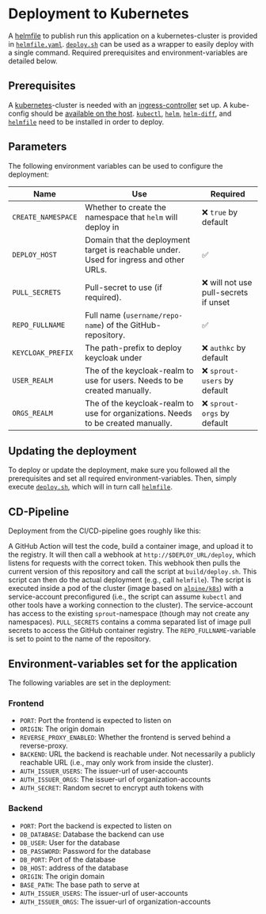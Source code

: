 # Deployment to Kubernetes

A [helmfile](https://github.com/helmfile/helmfile) to publish run this application on a kubernetes-cluster is provided in [`helmfile.yaml`](./helmfile.yaml).
[`deploy.sh`](./deploy.sh) can be used as a wrapper to easily deploy with a single command.
Required prerequisites and environment-variables are detailed below.

## Prerequisites

A [kubernetes](https://kubernetes.io/)-cluster is needed with an [ingress-controller](https://kubernetes.io/docs/concepts/services-networking/ingress-controllers/) set up.
A kube-config should be [available on the host](https://kubernetes.io/docs/concepts/configuration/organize-cluster-access-kubeconfig/#the-kubeconfig-environment-variable).
[`kubectl`](https://kubernetes.io/de/docs/reference/kubectl/), [`helm`](https://helm.sh/), [`helm-diff`](https://github.com/databus23/helm-diff), and [`helmfile`](https://helmfile.readthedocs.io) need to be installed in order to deploy.

## Parameters

The following environment variables can be used to configure the deployment:

| Name               | Use                                                                                    | Required                               |
| ------------------ | -------------------------------------------------------------------------------------- | -------------------------------------- |
| `CREATE_NAMESPACE` | Whether to create the namespace that `helm` will deploy in                             | :x: `true` by default                  |
| `DEPLOY_HOST`      | Domain that the deployment target is reachable under. Used for ingress and other URLs. | :white_check_mark:                     |
| `PULL_SECRETS`     | Pull-secret to use (if required).                                                      | :x: will not use pull-secrets if unset |
| `REPO_FULLNAME`    | Full name (`username/repo-name`) of the GitHub-repository.                             | :white_check_mark:                     |
| `KEYCLOAK_PREFIX`  | The path-prefix to deploy keycloak under                                               | :x: `authkc` by default                |
| `USER_REALM`       | The of the keycloak-realm to use for users. Needs to be created manually.              | :x: `sprout-users` by default          |
| `ORGS_REALM`       | The of the keycloak-realm to use for organizations. Needs to be created manually.      | :x: `sprout-orgs` by default           |

## Updating the deployment

To deploy or update the deployment, make sure you followed all the prerequisites and set all required environment-variables.
Then, simply execute [`deploy.sh`](./deploy.sh),
which will in turn call [`helmfile`](https://helmfile.readthedocs.io).

## CD-Pipeline

Deployment from the CI/CD-pipeline goes roughly like this:

A GitHub Action will test the code, build a container image, and upload it to the registry.
It will then call a webhook at `http://$DEPLOY_URL/deploy`, which listens for requests with the correct token.
This webhook then pulls the current version of this repository and call the script at `build/deploy.sh`.
This script can then do the actual deployment (e.g., call `helmfile`).
The script is executed inside a pod of the cluster (image based on [`alpine/k8s`](https://github.com/alpine-docker/k8s)) with a service-account preconfigured
(i.e., the script can assume `kubectl` and other tools have a working connection to the cluster).
The service-account has access to the existing `sprout`-namespace (though may not create any namespaces).
`PULL_SECRETS` contains a comma separated list of image pull secrets to access the GitHub container registry.
The `REPO_FULLNAME`-variable is set to point to the name of the repository.

## Environment-variables set for the application

The following variables are set in the deployment:

### Frontend

- `PORT`: Port the frontend is expected to listen on
- `ORIGIN`: The origin domain
- `REVERSE_PROXY_ENABLED`: Whether the frontend is served behind a reverse-proxy.
- `BACKEND`: URL the backend is reachable under. Not necessarily a publicly reachable URL (i.e., may only work from inside the cluster).
- `AUTH_ISSUER_USERS`: The issuer-url of user-accounts
- `AUTH_ISSUER_ORGS`: The issuer-url of organization-accounts
- `AUTH_SECRET`: Random secret to encrypt auth tokens with

### Backend

- `PORT`: Port the backend is expected to listen on
- `DB_DATABASE`: Database the backend can use
- `DB_USER`: User for the database
- `DB_PASSWORD`: Password for the database
- `DB_PORT`: Port of the database
- `DB_HOST`: address of the database
- `ORIGIN`: The origin domain
- `BASE_PATH`: The base path to serve at
- `AUTH_ISSUER_USERS`: The issuer-url of user-accounts
- `AUTH_ISSUER_ORGS`: The issuer-url of organization-accounts
